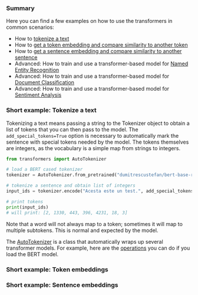 ### Summary
Here you can find a few examples on how to use the transformers in common scenarios:
 * How to [tokenize a text](#short-example-tokenize-a-text)
 * How to [get a token embedding and compare similarity to another token](#short-example-token-embeddings)
 * How to [get a sentence embedding and compare similarity to another sentence](#short-example-sentence-embeddings)
 * Advanced: How to train and use a transformer-based model for [Named Entity Recognition](ner/README.md)
 * Advanced: How to train and use a transformer-based model for [Document Classification](doc_classification/README.md)
 * Advanced: How to train and use a transformer-based model for [Sentiment Analysis](sentiment_analysis/README.md)

### Short example: Tokenize a text

Tokenizing a text means passing a string to the Tokenizer object to obtain a list of tokens that you can then pass to the model. The ``add_special_tokens=True`` option is necessary to automatically mark the sentence with special tokens needed by the model. The tokens themselves are integers, as the vocabulary is a simple map from strings to integers.
```python
from transformers import AutoTokenizer

# load a BERT cased tokenizer
tokenizer = AutoTokenizer.from_pretrained("dumitrescustefan/bert-base-romanian-cased-v1")

# tokenize a sentence and obtain list of integers 
input_ids = tokenizer.encode("Acesta este un test.", add_special_tokens=True)

# print tokens
print(input_ids)
# will print: [2, 1330, 443, 396, 4231, 18, 3]
```
Note that a word will not always map to a token; sometimes it will map to multiple subtokens. This is normal and expected by the model. 

The [AutoTokenizer](https://huggingface.co/transformers/model_doc/auto.html#autotokenizer) is a class that automatically wraps up several transformer models. For example, here are the [operations](https://huggingface.co/transformers/model_doc/bert.html#berttokenizer) you can do if you load the BERT model.

### Short example: Token embeddings




### Short example: Sentence embeddings



 
